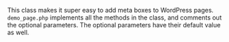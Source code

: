 This class makes it super easy to add meta boxes to WordPress pages. `demo_page.php` implements all the methods in the class, and comments out the optional parameters. The optional parameters have their default value as well.